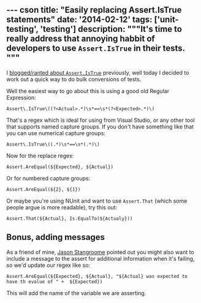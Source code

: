 --- cson
title: "Easily replacing Assert.IsTrue statements"
date: '2014-02-12'
tags: ['unit-testing', 'testing']
description: """It's time to really address that annoying habbit of developers to use `Assert.IsTrue` in their tests.
"""
---

I [blogged/ranted about `Assert.IsTrue`](/posts/2013-01-08-the-problem-with-assert-istrue.html) previously, well today I decided to work out a quick way to do bulk conversions of tests.

Well the easiest way to go about this is using a good old Regular Expression:

    Assert\.IsTrue\((?<Actual>.*)\s*==\s*(?<Expected>.*)\)

That's a regex which is ideal for using from Visual Studio, or any other tool that supports named capture groups. If you don't have something like that you can use numerical capture groups:

    Assert\.IsTrue\((.*)\s*==\s*(.*)\)

Now for the replace regex:

    Assert.AreEqual(${Expected}, ${Actual})

Or for numbered capture groups:

    Assert.AreEqual(${2}, ${1})

Or maybe you're using NUnit and want to use `Assert.That` (which some people argue is more readable), try this out:

    Assert.That(${Actual}, Is.EqualTo(${Actualy}))

## Bonus, adding messages

As a friend of mine, [Jason Stangroome](https://twitter.com/jstangroome) pointed out you might also want to include a message to the assert for additional information when it's failing, so we'd update our regex like so:

    Assert.AreEqual(${Expected}, ${Actual}, "${Actual} was expected to have th evalue of " +  ${Expected})

This will add the name of the variable we are asserting.